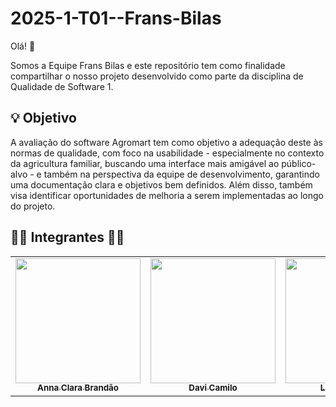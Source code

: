 # 2025-1-T01--Frans-Bilas

Olá! 👋

Somos a Equipe Frans Bilas e este repositório tem como finalidade compartilhar o nosso projeto desenvolvido como parte da disciplina de Qualidade de Software 1.

## 💡 Objetivo

A avaliação do software Agromart tem como objetivo a adequação deste às normas de qualidade, com foco na usabilidade - especialmente no contexto da agricultura familiar, buscando uma interface mais amigável ao público-alvo - e também na perspectiva da equipe de desenvolvimento, garantindo uma documentação clara e objetivos bem definidos. Além disso, também visa identificar oportunidades de melhoria a serem implementadas ao longo do projeto.


## 👩‍💻 Integrantes 👨‍💻

<table>
	<tr>
		<td align="center"><a href="https://github.com/annacbrandao"><img src="https://avatars.githubusercontent.com/u/126699748?v=4" width="200px;" alt=""/><br /><sub><b>Anna Clara Brandão</b></sub></a><br /><a href="https://github.com/annacbrandao"></a></td>
		<td align="center"><a href="https://github.com/Davicamilo23"><img src="https://avatars.githubusercontent.com/u/144080784?v=4" width="200px;" alt=""/><br /><sub><b>Davi Camilo</b></sub></a><br /><a href="https://github.com/Davicamilo23"></a></td>
		<td align="center"><a href="https://github.com/VieiraLaris"><img src="https://avatars.githubusercontent.com/u/116472322?v=4" width="200px;" alt=""/><br /><sub><b>Larissa Vieira </b></sub></a><br /><a href="https://github.com/VieiraLaris"></a></td>
		<td align="center"><a href="https://github.com/DudaV228"><img src="https://avatars.githubusercontent.com/u/110543736?v=4" width="200px;" alt=""/><br /><sub><b>Maria Eduarda Vieira</b></sub></a><br /><a href="https://github.com/DudaV228"></a></td>
		<td align="center"><a href="https://github.com/paulomh"><img src="https://avatars.githubusercontent.com/u/129633592?v=4" width="200px;" alt=""/><br /><sub><b>Paulo Henrique</b></sub></a><br /><a href="https://github.com/paulomh"></a></td>
        <td align="center"><a href="https://github.com/victorcamaraa"><img src="https://avatars.githubusercontent.com/u/143553798?v=4" width="200px;" alt=""/><br /><sub><b>Victor Câmara</b></sub></a><br /><a href="https://github.com/ victorcamaraa"></a></td>
	</tr>
</table>